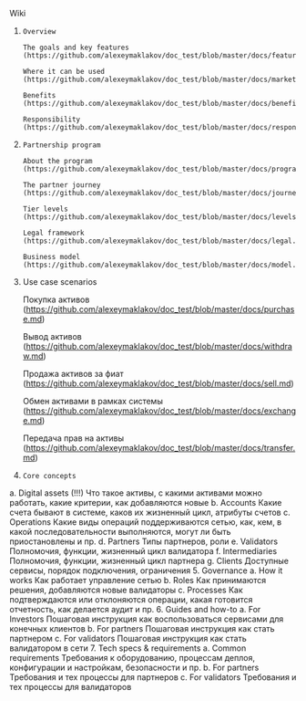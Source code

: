 Wiki
1.     Overview

       The goals and key features (https://github.com/alexeymaklakov/doc_test/blob/master/docs/features.md)

       Where it can be used (https://github.com/alexeymaklakov/doc_test/blob/master/docs/markets.md)

       Benefits (https://github.com/alexeymaklakov/doc_test/blob/master/docs/benefits.md)

       Responsibility (https://github.com/alexeymaklakov/doc_test/blob/master/docs/respons.md)

2.     Partnership program

       About the program (https://github.com/alexeymaklakov/doc_test/blob/master/docs/program.md)

       The partner journey (https://github.com/alexeymaklakov/doc_test/blob/master/docs/journey.md)

       Tier levels (https://github.com/alexeymaklakov/doc_test/blob/master/docs/levels.md)

       Legal framework (https://github.com/alexeymaklakov/doc_test/blob/master/docs/legal.md)

       Business model (https://github.com/alexeymaklakov/doc_test/blob/master/docs/model.md)

3. 	Use case scenarios

       Покупка активов (https://github.com/alexeymaklakov/doc_test/blob/master/docs/purchase.md)
       
       Вывод активов (https://github.com/alexeymaklakov/doc_test/blob/master/docs/withdraw.md)
       
       Продажа активов за фиат (https://github.com/alexeymaklakov/doc_test/blob/master/docs/sell.md)
       
       Обмен активами в рамках системы (https://github.com/alexeymaklakov/doc_test/blob/master/docs/exchange.md)
       
       Передача прав на активы (https://github.com/alexeymaklakov/doc_test/blob/master/docs/transfer.md)
       
4.     Core concepts
a.     Digital assets (!!!)
Что такое активы, с какими активами можно работать, какие критерии, как добавляются новые
b.     Accounts
Какие счета бывают в системе, каков их жизненный цикл, атрибуты счетов
c.      Operations
Какие виды операций поддерживаются сетью, как, кем, в какой последовательности выполняются, могут ли быть приостановлены и пр.
d.     Partners
Типы партнеров, роли
e.     Validators
Полномочия, функции, жизненный цикл валидатора
f.       Intermediaries
Полномочия, функции, жизненный цикл партнера
g.     Clients
Доступные сервисы, порядок подключения, ограничения
5.     Governance
a.     How it works
Как работает управление сетью
b.     Roles
Как принимаются решения, добавляются новые валидаторы
c.      Processes
Как подтверждаются или отклоняются операции, какая готовится отчетность, как делается аудит и пр.
6.     Guides and how-to
a.     For Investors
Пошаговая инструкция как воспользоваться сервисами для конечных клиентов
b.     For partners
Пошаговая инструкция как стать партнером
c.      For validators
Пошаговая инструкция как стать валидатором в сети
7.     Tech specs & requirements
a.     Common requirements
Требования к оборудованию, процессам деплоя, конфигурации и настройкам, безопасности и пр.
b.     For partners
Требования и тех процессы для партнеров
c.      For validators
Требования и тех процессы для валидаторов
 
